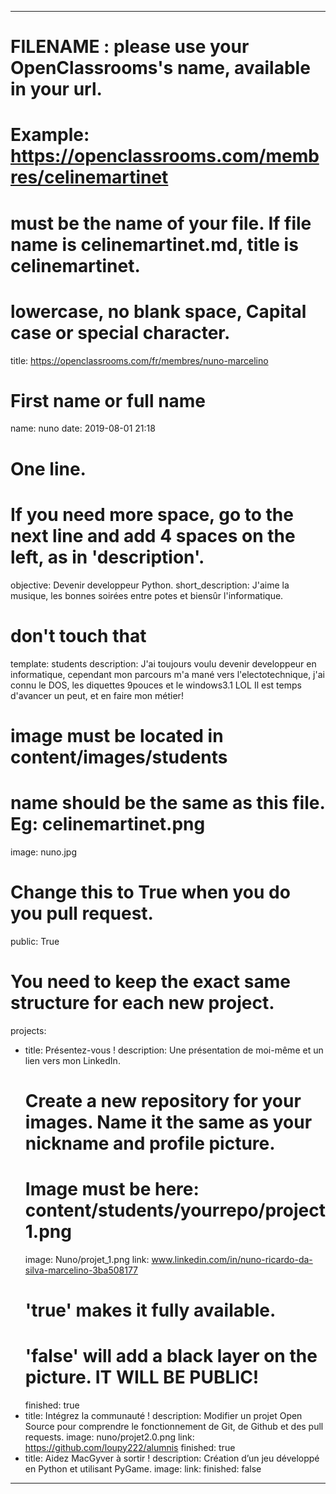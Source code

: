 ---

# FILENAME : please use your OpenClassrooms's name, available in your url.
# Example: https://openclassrooms.com/membres/celinemartinet
# must be the name of your file. If file name is celinemartinet.md, title is celinemartinet.
# lowercase, no blank space, Capital case or special character.
title: https://openclassrooms.com/fr/membres/nuno-marcelino

# First name or full name
name: nuno
date: 2019-08-01 21:18

# One line.
# If you need more space, go to the next line and add 4 spaces on the left, as in 'description'.
objective: Devenir developpeur Python.
short_description: J'aime la musique, les bonnes soirées entre potes et biensûr l'informatique.

# don't touch that
template: students
description:
    J'ai toujours voulu devenir developpeur en informatique, cependant mon parcours m'a mané vers l'electotechnique,
	j'ai connu le DOS, les diquettes 9pouces et le windows3.1 LOL
	Il est temps d'avancer un peut, et en faire mon métier! 

# image must be located in content/images/students
# name should be the same as this file. Eg: celinemartinet.png
image: nuno.jpg

# Change this to True when you do you pull request.
public: True

# You need to keep the exact same structure for each new project.
projects:
  - title: Présentez-vous !
    description: Une présentation de moi-même et un lien vers mon LinkedIn.
    # Create a new repository for your images. Name it the same as your nickname and profile picture.
    # Image must be here: content/students/yourrepo/project1.png
    image: Nuno/projet_1.png
    link: www.linkedin.com/in/nuno-ricardo-da-silva-marcelino-3ba508177
    # 'true' makes it fully available.
    # 'false' will add a black layer on the picture. IT WILL BE PUBLIC!
    finished: true
  - title: Intégrez la communauté !
    description: Modifier un projet Open Source pour comprendre le fonctionnement de Git, de Github et des pull requests. 
    image: nuno/projet2.0.png
    link: https://github.com/loupy222/alumnis
    finished: true
  - title: Aidez MacGyver à sortir !
    description: Création d’un jeu développé en Python et utilisant PyGame.
    image: 
    link: 
    finished: false
---